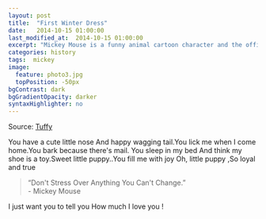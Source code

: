 ```yaml
---
layout: post
title:  "First Winter Dress"
date:   2014-10-15 01:00:00
last_modified_at:  2014-10-15 01:00:00
excerpt: "Mickey Mouse is a funny animal cartoon character and the official mascot of..."
categories: history
tags:  mickey
image:
  feature: photo3.jpg
  topPosition: -50px
bgContrast: dark
bgGradientOpacity: darker
syntaxHighlighter: no
---
```

Source: [Tuffy](https://tuffytheangel.com)

You have a cute little nose And happy wagging tail.You lick me when I come home.You bark because there's mail. You sleep in my bed And think my shoe is a toy.Sweet little puppy..You fill me with joy Oh, little puppy ,So loyal and true


<blockquote class="largeQuote">“Don't Stress Over Anything You Can't Change.” <br/>- Mickey Mouse</blockquote>

I just want you to tell you How much I love you !
